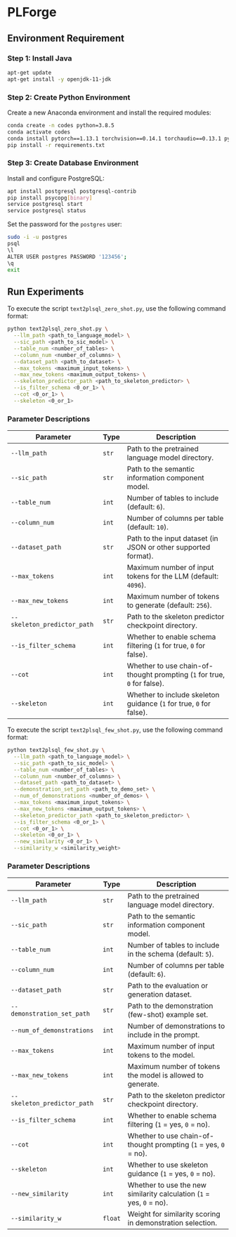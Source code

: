# PLForge

## Environment Requirement

### Step 1: Install Java

```bash
apt-get update
apt-get install -y openjdk-11-jdk
```

### Step 2: Create Python Environment

Create a new Anaconda environment and install the required modules:

```bash
conda create -n codes python=3.8.5
conda activate codes
conda install pytorch==1.13.1 torchvision==0.14.1 torchaudio==0.13.1 pytorch-cuda=11.7 -c pytorch -c nvidia
pip install -r requirements.txt
```

### Step 3: Create Database Environment

Install and configure PostgreSQL:

```bash
apt install postgresql postgresql-contrib
pip install psycopg[binary]
service postgresql start
service postgresql status
```

Set the password for the `postgres` user:

```bash
sudo -i -u postgres
psql
\l
ALTER USER postgres PASSWORD '123456';
\q
exit
```


## Run Experiments

To execute the script `text2plsql_zero_shot.py`, use the following command format:

```bash
python text2plsql_zero_shot.py \
  --llm_path <path_to_language_model> \
  --sic_path <path_to_sic_model> \
  --table_num <number_of_tables> \
  --column_num <number_of_columns> \
  --dataset_path <path_to_dataset> \
  --max_tokens <maximum_input_tokens> \
  --max_new_tokens <maximum_output_tokens> \
  --skeleton_predictor_path <path_to_skeleton_predictor> \
  --is_filter_schema <0_or_1> \
  --cot <0_or_1> \
  --skeleton <0_or_1>
```

### Parameter Descriptions

| Parameter                | Type   | Description                                                                 |
|--------------------------|--------|-----------------------------------------------------------------------------|
| `--llm_path`             | `str`  | Path to the pretrained language model directory.                            |
| `--sic_path`             | `str`  | Path to the semantic information component model.                           |
| `--table_num`            | `int`  | Number of tables to include (default: `6`).                                 |
| `--column_num`           | `int`  | Number of columns per table (default: `10`).                                |
| `--dataset_path`         | `str`  | Path to the input dataset (in JSON or other supported format).              |
| `--max_tokens`           | `int`  | Maximum number of input tokens for the LLM (default: `4096`).               |
| `--max_new_tokens`       | `int`  | Maximum number of tokens to generate (default: `256`).                      |
| `--skeleton_predictor_path` | `str` | Path to the skeleton predictor checkpoint directory.                        |
| `--is_filter_schema`     | `int`  | Whether to enable schema filtering (`1` for true, `0` for false).           |
| `--cot`                  | `int`  | Whether to use chain-of-thought prompting (`1` for true, `0` for false).    |
| `--skeleton`             | `int`  | Whether to include skeleton guidance (`1` for true, `0` for false).         |



To execute the script `text2plsql_few_shot.py`, use the following command format:

```bash
python text2plsql_few_shot.py \
  --llm_path <path_to_language_model> \
  --sic_path <path_to_sic_model> \
  --table_num <number_of_tables> \
  --column_num <number_of_columns> \
  --dataset_path <path_to_dataset> \
  --demonstration_set_path <path_to_demo_set> \
  --num_of_demonstrations <number_of_demos> \
  --max_tokens <maximum_input_tokens> \
  --max_new_tokens <maximum_output_tokens> \
  --skeleton_predictor_path <path_to_skeleton_predictor> \
  --is_filter_schema <0_or_1> \
  --cot <0_or_1> \
  --skeleton <0_or_1> \
  --new_similarity <0_or_1> \
  --similarity_w <similarity_weight>
```

### Parameter Descriptions

| Parameter                    | Type    | Description                                                                 |
|------------------------------|---------|-----------------------------------------------------------------------------|
| `--llm_path`                 | `str`   | Path to the pretrained language model directory.                            |
| `--sic_path`                 | `str`   | Path to the semantic information component model.                           |
| `--table_num`                | `int`   | Number of tables to include in the schema (default: `5`).                   |
| `--column_num`               | `int`   | Number of columns per table (default: `6`).                                 |
| `--dataset_path`            | `str`   | Path to the evaluation or generation dataset.                               |
| `--demonstration_set_path`  | `str`   | Path to the demonstration (few-shot) example set.                           |
| `--num_of_demonstrations`   | `int`   | Number of demonstrations to include in the prompt.                         |
| `--max_tokens`              | `int`   | Maximum number of input tokens to the model.                                |
| `--max_new_tokens`          | `int`   | Maximum number of tokens the model is allowed to generate.                 |
| `--skeleton_predictor_path` | `str`   | Path to the skeleton predictor checkpoint directory.                        |
| `--is_filter_schema`        | `int`   | Whether to enable schema filtering (`1` = yes, `0` = no).                   |
| `--cot`                     | `int`   | Whether to use chain-of-thought prompting (`1` = yes, `0` = no).            |
| `--skeleton`                | `int`   | Whether to use skeleton guidance (`1` = yes, `0` = no).                     |
| `--new_similarity`          | `int`   | Whether to use the new similarity calculation (`1` = yes, `0` = no).        |
| `--similarity_w`            | `float` | Weight for similarity scoring in demonstration selection.                   |
